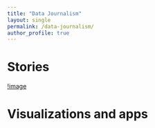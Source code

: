 ```yaml
---
title: "Data Journalism"
layout: single
permalink: /data-journalism/
author_profile: true
---
```


# Stories
[!image](/assets/images/wm_profile_pic.png)

# Visualizations and apps